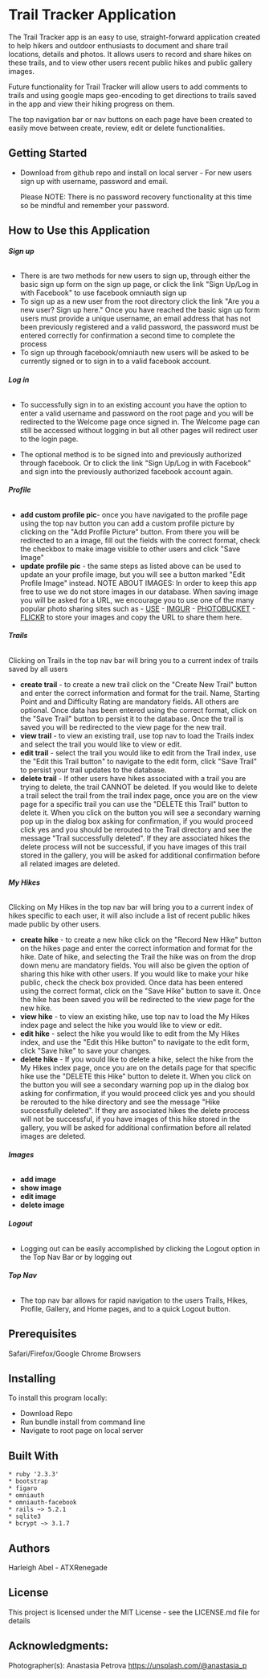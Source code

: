 # Trail Tracker Application

The Trail Tracker app is an easy to use, straight-forward application created
to help hikers and outdoor enthusiasts to document and share trail
locations, details and photos.  It allows users to record and share hikes
on these trails, and to view other users recent public hikes and public
gallery images.

Future functionality for Trail Tracker will allow users to add comments to
trails and using google maps geo-encoding to get directions to trails saved
in the app and view their hiking progress on them.

The top navigation bar or nav buttons on each page have been created to
easily move between create, review, edit or delete functionalities.

## Getting Started
- Download from github repo and install on local server - For new users sign up with username, password and email.

  Please NOTE: There is no password recovery functionality at this time so be mindful
and remember your password.

## How to Use this Application
######  **Sign up**

- There is are two methods for new users to sign up, through either the basic
sign up form on the sign up page, or click the link "Sign Up/Log in with
Facebook" to use facebook omniauth sign up
- To sign up as a new user from the root directory click the link "Are you a
new user? Sign up here."  Once you have reached the basic sign up form
users must provide a unique username, an email address that has not been
previously registered and a valid password, the password must be entered
correctly for confirmation a second time to complete the process
- To sign up through facebook/omniauth new users will be asked to be currently
signed or to sign in to a valid facebook account.

######  **Log in**
- To successfully sign in to an existing account you have the option to
enter a valid username and password on the root page and you will be redirected
to the Welcome page once signed in. The Welcome page can still be accessed
without logging in but all other pages will redirect user to the login page.

- The optional method is to be signed into and previously authorized through
facebook. Or to click the link "Sign Up/Log in with Facebook" and sign into the
previously authorized facebook account again.

###### **Profile**
 - **add custom profile pic**- once you have navigated to the profile page
 using the top nav button you can add a custom profile picture by clicking on
 the "Add Profile Picture" button. From there you will be redirected to an a
 image, fill out the fields with the correct format, check the checkbox to make
 image visible to other users and click "Save Image"
 - **update profile pic** - the same steps as listed above can be used to update
an your profile image, but you will see a button marked "Edit Profile Image"
instead.
NOTE ABOUT IMAGES: In order to keep this app free to use we do not store images
in our database. When saving image you will be asked for a URL, we encourage
you to use one of the many popular photo sharing sites such as - [USE](https://www.use.com/) - [IMGUR](https://imgur.com/) - [PHOTOBUCKET](https://photobucket.com/) - [FLICKR](https://www.flickr.com/) to store your images and copy the URL to share
them here.
###### **Trails**
Clicking on Trails in the top nav bar will bring you to a current index of trails saved by all users
 - **create trail** - to create a new trail click on the "Create New Trail" button
 and enter the correct information and format for the trail.  Name, Starting Point and and Difficulty Rating are mandatory fields. All others are optional.
 Once data has been entered using the correct format, click on the "Save Trail"
 button to persist it to the database. Once the trail is saved you will be redirected to the view page for the new trail.
 - **view trail** - to view an existing trail, use top nav to load the Trails index and select the trail you would like to view or edit.
 - **edit trail** - select the trail you would like to edit from the Trail index, use the "Edit this Trail button" to navigate to the edit form, click "Save Trail" to persist your trail updates to the database.
 - **delete trail** - If other users have hikes associated with a trail you are trying to delete, the trail CANNOT be deleted.  If you would like to delete a trail select the trail from the trail index page, once you are on the view page for a specific trail you can use the "DELETE this Trail" button to delete it.  When you click on the button you will see a secondary warning pop up in the dialog box asking for confirmation, if you would proceed click yes and you should be rerouted to the Trail directory and see the message "Trail successfully deleted". If they are associated hikes the delete process will not be successful, if you have images of this trail stored in the gallery, you will be asked for additional confirmation before all related images are deleted.


###### **My Hikes**
Clicking on My Hikes in the top nav bar will bring you to a current index of
hikes specific to each user, it will also include a list of recent public hikes
made public by other users.
 - **create hike** - to create a new hike click on the "Record New Hike" button on the hikes page and enter the correct information and format for the hike. Date
 of hike, and selecting the Trail the hike was on from the drop down menu are
 mandatory fields. You will also be given the option of sharing this hike with
 other users. If you would like to make your hike public, check the check box
 provided. Once data has been entered using the correct format, click on the
 "Save Hike" button to save it. Once the hike has been saved you will be
 redirected to the view page for the new hike.
 - **view hike** - to view an existing hike, use top nav to load the My Hikes index
 page and select the hike you would like to view or edit.
 - **edit hike** - select the hike you would like to edit from the My Hikes index,
 and use the "Edit this Hike button" to navigate to the edit form, click "Save hike" to save your changes.
 - **delete hike** - If you would like to delete a hike, select the hike from the My Hikes index page, once you are on the details page for that specific hike
 use the "DELETE this Hike" button to delete it. When you click on the button you will see a secondary warning pop up in the dialog box asking for confirmation, if you would proceed click yes and you
 should be rerouted to the hike directory and see the message "Hike
 successfully deleted". If they are associated hikes the delete process will
 not be successful, if you have images of this hike stored in the gallery, you
 will be asked for additional confirmation before all related images are
 deleted.

###### **Images**
 - **add image**
 - **show image**
 - **edit image**
 - **delete image**

###### **Logout**
- Logging out can be easily accomplished by clicking the Logout option
in the Top Nav Bar or by logging out

###### **Top Nav**
- The top nav bar allows for rapid navigation to the users Trails, Hikes,
Profile, Gallery, and Home pages, and to a quick Logout button.

## Prerequisites

Safari/Firefox/Google Chrome Browsers

## Installing

To install this program locally:

- Download Repo
- Run bundle install from command line
- Navigate to root page on local server

## Built With
	* ruby '2.3.3'
	* bootstrap
	* figaro
	* omniauth
	* omniauth-facebook
	* rails ~> 5.2.1
	* sqlite3
	* bcrypt ~> 3.1.7

## Authors
  Harleigh Abel - ATXRenegade

## License
This project is licensed under the MIT License - see the LICENSE.md file for details

## Acknowledgments:

  Photographer(s):
		Anastasia Petrova
		https://unsplash.com/@anastasia_p
